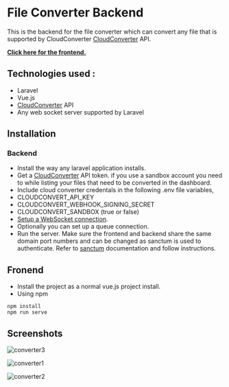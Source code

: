 
# File Converter Backend

This is the backend for the file converter which can convert any file that is supported by CloudConverter [CloudConverter](https://cloudconvert.com/) API.

[**Click here for the frontend.**](https://github.com/Lakshan-Madushanka/converter-frontend)
 
 ## Technologies used :
 - Laravel
 - Vue.js
 - [CloudConverter](https://cloudconvert.com/) API
 - Any web socket server supported by Laravel

## Installation
 ### Backend
  

 - Install the way any laravel application installs. 
 - Get a [CloudConverter](https://cloudconvert.com/) API token. if you use a sandbox account you need to while listing your files that need to be converted in the dashboard.
 - Include cloud converter credentals in the following .env file variables,
 - CLOUDCONVERT_API_KEY
 - CLOUDCONVERT_WEBHOOK_SIGNING_SECRET
 - CLOUDCONVERT_SANDBOX (true or false)
 - [Setup a WebSocket connection](https://laravel.com/docs/9.x/broadcasting).
 - Optionally you can set up a queue connection.
 - Run the server. Make sure the frontend and backend share the same domain port numbers and can be changed as sanctum is used to authenticate. Refer to [sanctum](https://laravel.com/docs/9.x/sanctum) documentation and follow instructions.

## Fronend

 - Install the project as a normal vue.js project install.
 - Using npm
```
npm install
npm run serve
```
## Screenshots
![converter3](https://user-images.githubusercontent.com/47297673/199537450-425cf0c7-ff47-4d7a-bed3-730f2317fb4a.PNG)

![converter1](https://user-images.githubusercontent.com/47297673/199537617-d0cf1ad6-fc7d-4c08-ae5f-afb2d4cbe57e.PNG)

![converter2](https://user-images.githubusercontent.com/47297673/199537701-d8420eb6-0f6d-4a18-b87e-745e757e865d.PNG)

